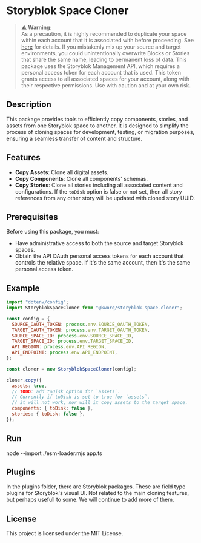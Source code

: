 # Storyblok Space Cloner

> **⚠️ Warning:**  
> As a precaution, it is highly recommended to duplicate your space within each account that it is associated with before proceeding. See [here](https://www.storyblok.com/docs/how-to-duplicate-a-space) for details. If you mistakenly mix up your source and target environments, you could unintentionally overwrite Blocks or Stories that share the same name, leading to permanent loss of data. This package uses the Storyblok Management API, which requires a personal access token for each account that is used. This token grants access to all associated spaces for your account, along with their respective permissions. Use with caution and at your own risk.

## Description
This package provides tools to efficiently copy components, stories, and assets from one Storyblok space to another. It is designed to simplify the process of cloning spaces for development, testing, or migration purposes, ensuring a seamless transfer of content and structure.

## Features
- **Copy Assets**: Clone all digital assets.
- **Copy Components**: Clone all components' schemas.
- **Copy Stories**: Clone all stories including all associated content and configurations. If the `toDisk` option is false or not set, then all story references from any other story will be updated with cloned story UUID.

## Prerequisites
Before using this package, you must:
- Have administrative access to both the source and target Storyblok spaces.
- Obtain the API OAuth personal access tokens for each account that controls the relative space. If it's the same account, then it's the same personal access token.

## Example

```javascript
import "dotenv/config";
import StoryblokSpaceCloner from "@kworq/storyblok-space-cloner";

const config = {
  SOURCE_OAUTH_TOKEN: process.env.SOURCE_OAUTH_TOKEN,
  TARGET_OAUTH_TOKEN: process.env.TARGET_OAUTH_TOKEN,
  SOURCE_SPACE_ID: process.env.SOURCE_SPACE_ID,
  TARGET_SPACE_ID: process.env.TARGET_SPACE_ID,
  API_REGION: process.env.API_REGION,
  API_ENDPOINT: process.env.API_ENDPOINT,
};

const cloner = new StoryblokSpaceCloner(config);

cloner.copy({
  assets: true,
  // TODO: add toDisk option for `assets`.
  // Currently if toDisk is set to true for `assets`,
  // it will not work, nor will it copy assets to the target space.
  components: { toDisk: false },
  stories: { toDisk: false },
});
```

## Run
node --import ./esm-loader.mjs app.ts

## Plugins
In the plugins folder, there are Storyblok packages. These are field type plugins for Storyblok's visual UI. Not related to the main cloning features, but perhaps usefull to some. We will continue to add more of them.

## License

This project is licensed under the MIT License.
